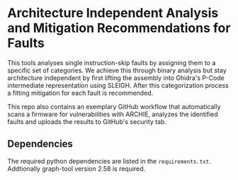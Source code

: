 # Architecture Independent Analysis and Mitigation Recommendations for Faults

This tools analyses single instruction-skip faults by assigning them to a specific set of categories. We achieve this through binary analysis but stay architecture independent by first lifting the assembly into Ghidra's P-Code intermediate representation using SLEIGH. After this categorization process a fitting mitigation for each fault is recommended.

This repo also contains an exemplary GitHub workflow that automatically scans a firmware for vulnerabilities with ARCHIE, analyzes the identified faults and uploads the results to GitHub's security tab.

## Dependencies

The required python dependencies are listed in the `requirements.txt`. Addtionally graph-tool version 2.58 is required.
